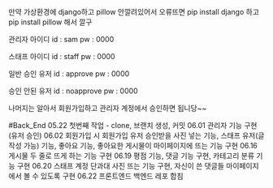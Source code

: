 만약 가상환경에 django하고 pillow 안깔려있어서 오류뜨면 pip install django 하고 pip install pillow 해서 깔구

관리자 아이디
id : sam
pw : 0000

스태프 아이디
id : staff
pw : 0000

일반 승인 유저
id : approve
pw : 0000

승인 안된 유저
id : noapprove
pw : 0000

나머지는 알아서 회원가입하고 관리자 계정에서 승인하면 됩니당~~

#Back_End
05.22 첫번째 작업 - clone, 브랜치 생성, 커밋
06.01 관리자 기능 구현(유저 승인)
06.02 회원가입 시 회원가입 유저 승인받을 사진 넣는 기능, 스태프 유저(글 작성 가능) 기능, 좋아요 기능, 좋아요한 게시물이 마이페이지에 뜨는 기능 구현
06.16 게시물 두 줄로 뜨게 하는 기능 구현
06.19 평점 기능, 댓글 기능 구현, 카테고리 분류 기능 구현
06.20 스태프 계정 단과대 사진 뜨는 기능 구현, 자신이 쓴 댓글들 마이페이지에서 볼 수 있도록 구현
06.22 프론트엔드 백엔드 레포 합침
